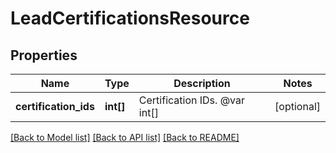 # LeadCertificationsResource

## Properties
Name | Type | Description | Notes
------------ | ------------- | ------------- | -------------
**certification_ids** | **int[]** | Certification IDs. @var int[] | [optional] 

[[Back to Model list]](../README.md#documentation-for-models) [[Back to API list]](../README.md#documentation-for-api-endpoints) [[Back to README]](../README.md)


